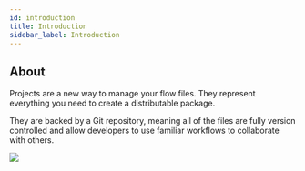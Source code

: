 ```yaml
---
id: introduction
title: Introduction
sidebar_label: Introduction
---
```


## About

Projects are a new way to manage your flow files. They represent everything you need to create a distributable package.

They are backed by a Git repository, meaning all of the files are fully version controlled and allow developers to use familiar workflows to collaborate with others.


![](/assets/docs/deploye-to-onpremise/version-control-ci-cd.png)

